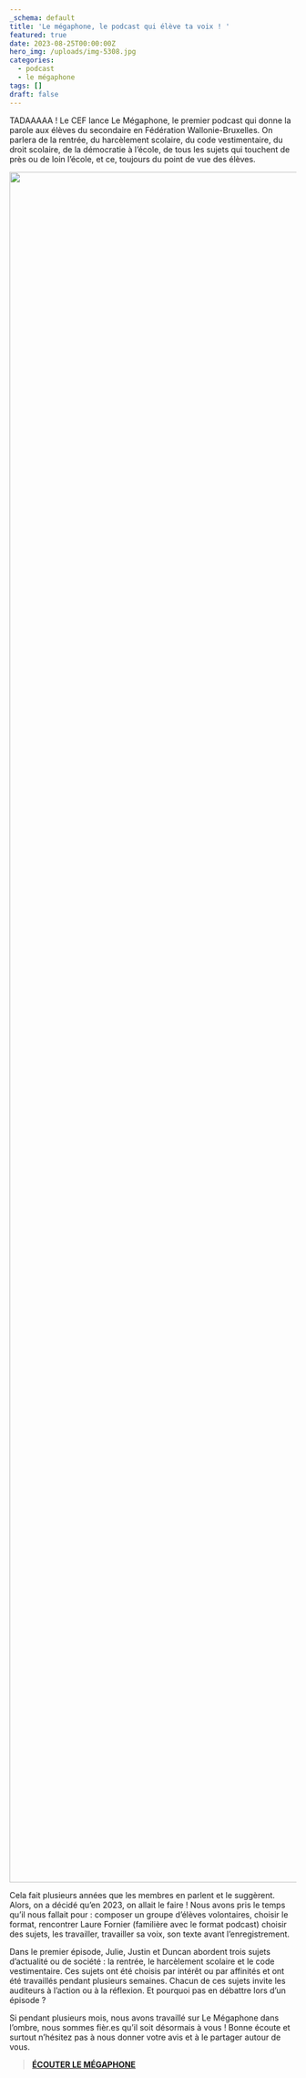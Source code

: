 ```yaml
---
_schema: default
title: 'Le mégaphone, le podcast qui élève ta voix ! '
featured: true
date: 2023-08-25T00:00:00Z
hero_img: /uploads/img-5308.jpg
categories:
  - podcast
  - le mégaphone
tags: []
draft: false
---
```

TADAAAAA ! Le CEF lance Le Mégaphone, le premier podcast qui donne la parole aux élèves du secondaire en Fédération Wallonie-Bruxelles. On parlera de la rentrée, du harcèlement scolaire, du code vestimentaire, du droit scolaire, de la démocratie à l’école, de tous les sujets qui touchent de près ou de loin l’école, et ce, toujours du point de vue des élèves.&nbsp;

<img src="/uploads/annonce-fb-1.jpg" width="4000" height="3000" />

Cela fait plusieurs années que les membres en parlent et le suggèrent. Alors, on a décidé qu’en 2023, on allait le faire ! Nous avons pris le temps qu’il nous fallait pour : composer un groupe d’élèves volontaires, choisir le format, rencontrer Laure Fornier (familière avec le format podcast) choisir des sujets, les travailler, travailler sa voix, son texte avant l’enregistrement.&nbsp;

Dans le premier épisode, Julie, Justin et Duncan abordent trois sujets d’actualité ou de société : la rentrée, le harcèlement scolaire et le code vestimentaire. Ces sujets ont été choisis par intérêt ou par affinités et ont été travaillés pendant plusieurs semaines. Chacun de ces sujets invite les auditeurs à l’action ou à la réflexion. Et pourquoi pas en débattre lors d’un épisode ?&nbsp;

Si pendant plusieurs mois, nous avons travaillé sur Le Mégaphone dans l’ombre, nous sommes fièr.es qu’il soit désormais à vous ! Bonne écoute et surtout n’hésitez pas à nous donner votre avis et à le partager autour de vous.&nbsp;<br>

> **<a target="_blank" rel="noopener" href="https://open.spotify.com/show/2QTrscEIxufPHocizRzEfZ">ÉCOUTER LE MÉGAPHONE</a>**